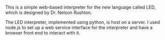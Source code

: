 This is a simple web-based interpreter for the new language called LED, which is designed by Dr. Nelson Rushton. 

The LED interpreter, implemented using python, is host on a server. I used node.js to set up a web service interface for the interpreter and have a browser front end to interact with it.

